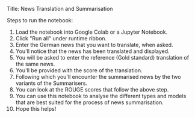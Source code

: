 Title: News Translation and Summarisation

Steps to run the notebook:
1. Load the notebook into Google Colab or a Jupyter Notebook.
2. Click "Run all" under runtime ribbon.
3. Enter the German news that you want to translate, when asked.
4. You'll notice that the news has been translated and displayed.
5. You will be asked to enter the reference (Gold standard) translation of the same news.
6. You'll be provided with the score of the translation.
7. Following which you'll encounter the summarised news by the two variants of the Summarisers.
8. You can look at the ROUGE scores that follow the above step.
9. You can use this notebook to analyse the different types and models that are best suited for the process of news summarisation.
10. Hope this helps!
